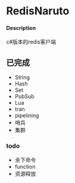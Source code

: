 # RedisNaruto

#### Description
c#版本的redis客户端

## 已完成

- String
- Hash
- Set
- PubSub
- Lua
- tran
- pipelining
- 哨兵
- 集群
### todo
- 余下命令
- function
- 资源释放